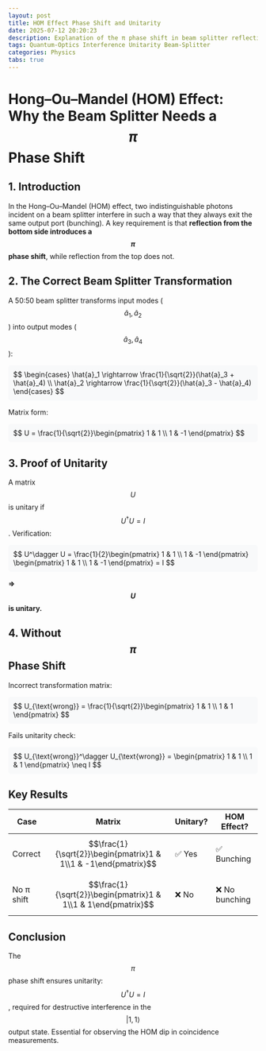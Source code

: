 ```yaml
---
layout: post  
title: HOM Effect Phase Shift and Unitarity  
date: 2025-07-12 20:20:23  
description: Explanation of the π phase shift in beam splitter reflections and discrete proof of unitarity requirement.  
tags: Quantum-Optics Interference Unitarity Beam-Splitter  
categories: Physics  
tabs: true  
---
```


# Hong–Ou–Mandel (HOM) Effect: Why the Beam Splitter Needs a <span>$$\pi$$</span> Phase Shift

## 1. Introduction
In the Hong–Ou–Mandel (HOM) effect, two indistinguishable photons incident on a beam splitter interfere in such a way that they always exit the same output port (bunching). A key requirement is that **reflection from the bottom side introduces a $$\pi$$ phase shift**, while reflection from the top does not.

## 2. The Correct Beam Splitter Transformation
A 50:50 beam splitter transforms input modes ($$\hat{a}_1, \hat{a}_2$$) into output modes ($$\hat{a}_3, \hat{a}_4$$):

<div style="margin: 15px 0; padding: 10px; background-color: #f8f9fa; border-radius: 5px;">
$$
\begin{cases}
\hat{a}_1 \rightarrow \frac{1}{\sqrt{2}}(\hat{a}_3 + \hat{a}_4) \\
\hat{a}_2 \rightarrow \frac{1}{\sqrt{2}}(\hat{a}_3 - \hat{a}_4)
\end{cases}
$$
</div>

Matrix form:

<div style="margin: 15px 0; padding: 10px; background-color: #f8f9fa; border-radius: 5px;">
$$
U = \frac{1}{\sqrt{2}}\begin{pmatrix}
1 & 1 \\
1 & -1
\end{pmatrix}
$$
</div>

## 3. Proof of Unitarity
A matrix $$U$$ is unitary if $$U^\dagger U = I$$. Verification:

<div style="margin: 15px 0; padding: 10px; background-color: #f8f9fa; border-radius: 5px;">
$$
U^\dagger U = \frac{1}{2}\begin{pmatrix}
1 & 1 \\
1 & -1
\end{pmatrix}
\begin{pmatrix}
1 & 1 \\
1 & -1
\end{pmatrix}
= I
$$
</div>

**⇒ $$U$$ is unitary.**

## 4. Without $$\pi$$ Phase Shift
Incorrect transformation matrix:

<div style="margin: 15px 0; padding: 10px; background-color: #f8f9fa; border-radius: 5px;">
$$
U_{\text{wrong}} = \frac{1}{\sqrt{2}}\begin{pmatrix}
1 & 1 \\
1 & 1
\end{pmatrix}
$$
</div>

Fails unitarity check:

<div style="margin: 15px 0; padding: 10px; background-color: #f8f9fa; border-radius: 5px;">
$$
U_{\text{wrong}}^\dagger U_{\text{wrong}} = \begin{pmatrix}
1 & 1 \\
1 & 1
\end{pmatrix} \neq I
$$
</div>

## Key Results

| Case       | Matrix                                                          | Unitary? | HOM Effect?   |
| ---------- | --------------------------------------------------------------- | -------- | ------------- |
| Correct    | $$\frac{1}{\sqrt{2}}\begin{pmatrix}1 & 1\\1 & -1\end{pmatrix}$$ | ✅ Yes    | ✅ Bunching    |
| No π shift | $$\frac{1}{\sqrt{2}}\begin{pmatrix}1 & 1\\1 & 1\end{pmatrix}$$  | ❌ No     | ❌ No bunching |

## Conclusion
The $$\pi$$ phase shift ensures unitarity: $$U^\dagger U = I$$, required for destructive interference in the $$|1,1\rangle$$ output state. Essential for observing the HOM dip in coincidence measurements.